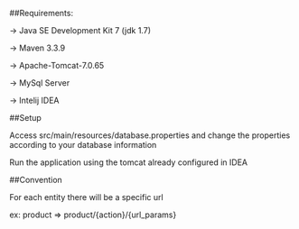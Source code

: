 ##Requirements:

-> Java SE Development Kit 7 (jdk 1.7)

-> Maven 3.3.9

-> Apache-Tomcat-7.0.65

-> MySql Server

-> Intelij IDEA

##Setup

Access src/main/resources/database.properties and change the properties according to your database information

Run the application using the tomcat already configured in IDEA


##Convention

For each entity there will be a specific url

ex: product => product/{action}/{url_params}

